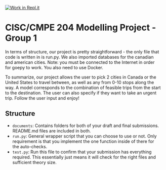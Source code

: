 [![Work in Repl.it](https://classroom.github.com/assets/work-in-replit-14baed9a392b3a25080506f3b7b6d57f295ec2978f6f33ec97e36a161684cbe9.svg)](https://classroom.github.com/online_ide?assignment_repo_id=317167&assignment_repo_type=GroupAssignmentRepo)

# CISC/CMPE 204 Modelling Project - Group 1

In terms of structure, our project is pretty straightforward - the only file that code is written in is run.py. We also imported databases for the canadian and american cities. Note: you must be connected to the Internet in order for goepy to work. You also need to use Docker.

To summarize, our project allows the user to pick 2 cities in Canada or the United States to travel between, as well as any from 0-10 stops along the way. A model corresponds to the combination of feasible trips from the start to the destination. The user can also specify if they want to take an urgent trip. Follow the user input and enjoy!

## Structure

* `documents`: Contains folders for both of your draft and final submissions. README.md files are included in both.
* `run.py`: General wrapper script that you can choose to use or not. Only requirement is that you implement the one function inside of there for the auto-checks.
* `test.py`: Run this file to confirm that your submission has everything required. This essentially just means it will check for the right files and sufficient theory size.
